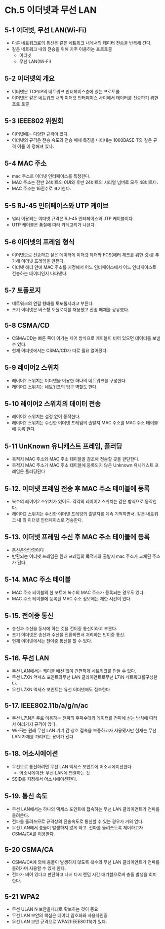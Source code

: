 # Ch.5 이더넷과 무선 LAN

## 5-1 이더넷, 무선 LAN(Wi-Fi)

- 다른 네트워크로의 통신은 같은 네트워크 내에서의 데이터 전송을 반복해 간다.
- 같은 네트워크 내의 전송을 위해 자주 이용하는 프로토콜
    - 이더넷
    - 무선 LAN(Wi-Fi)

## 5-2 이더넷의 개요

- 이더넷은 TCP/IP의 네트워크 인터페이스층에 있는 프로토콜
- 이더넷은 같은 네트워크 내의 이더넷 인터페이스 사이에서 데이터를 전송하기 위한 프로
토콜

## 5-3 IEEE802 위원회

- 이더넷에는 다양한 규격이 있다.
- 이더넷의 규격은 전송 속도와 전송 매체 특징을 나타내는 1000BASE-T와 같은 규격 이름
이 정해져 있다.

## 5-4 MAC 주소

- mac 주소로 이더넷 인터페이스를 특정한다.
- MAC 주소는 전반 24비트의 0UI와 후반 24비트의 시리얼 넘버로 모두 48비트다.
- MAC 주소는 16진수로 표기한다.

## 5-5 RJ-45 인터페이스와 UTP 케이브

- 널리 이용되는 이더넷 규격은 RJ-45 인터페이스와 JTP 케이블이다.
- UTP 케이블은 품질에 따라 카테고리가 나뉜다.

## 5-6 이더넷의 프레임 형식

- 이더넷으로 전송하고 싶은 데이터에 이더넷 헤더와 FCS(에러 체크를 위한 것)를 추가해 이더넷 프레임을 만든다.
- 이더넷 헤더 안에 MAC 주소를 지정해서 어느 인터페이스에서 어느 인터페이스로 전송하는 데이터인지 나타낸다.

## 5-7 토폴로지

- 네트워크의 연결 형태를 토포롤지라고 부른다.
- 초기 이더넷은 버스형 토폴로지를 채용했고 전송 매체를 공유했다.

## 5-8 CSMA/CD

- CSMA/CD는 빠른 쪽이 이기는 제어 방식으로 케이블이 비어 있으면 데이터를 보낼 수 있다.
- 현재 이더넷에서는 CSMA/CD가 따로 필요 없어졌다.

## 5-9 레이어2 스위치

- 레이어2 스위치는 이더넷을 이용한 하나의 네트워크를 구성한다.
- 레이어2 스위치는 네트워크의 입구 역할도 한다.

## 5-10 레이어2 스위치의 데이터 전송

- 레이어2 스위치는 설정 없이 동작한다.
- 레이어2 스위치는 수신한 이더넷 프레임의 출발지 MAC 주소를 MAC 주소 테이블에 등록
한다.

## 5-11 UnKnown 유니캐스트 프레임, 플러딩

- 목적지 MAC 주소와 MAC 주소 테이블을 참조해 전송할 곳을 판단한다.
- 목적지 MAC 주소가 MAC 주소 테이블에 등록되지 않은 Unknown 유니캐스트 프레임은
플러딩된다

## 5-12. 이더넷 프레임 전송 후 MAC 주소 테이블에 등록

- 복수의 레이어2 스위치가 있어도. 각각의 레이어2 스위치는 같은 방식으로 동작한다.
- 레이어2 스위치는 수신한 이더넷 프레임의 출발지를 계속 기억하면서. 같은 네트워크 내
의 이더넷 인터페이스로 전송한다.

## 5-13. 이더넷 프레임 수신 후 MAC 주소 테이블에 등록

- 통신은양방향이다
- 반환되는 이더넷 프레임은 원래 프레임의 목적지와 출발지 mac 주소가 교체된 주소가 된다.

## 5-14. MAC 주소 테이블

- MAC 주소 테이블의 한 포트에 복수의 MAC 주소가 등록되는 경우도 있다.
- MAC 주소 테이블에 등록된 MAC 주소 정보에는 제한 시간이 있다.

## 5-15. 전이중 통신

- 송신과 수신을 동시에 하는 것을 전이중 통신이라고 부른다.
- 초기 이더넷은 송신과 수신을 전환하면서 처리하는 반이중 통신.
- 현재 이더넷에서는 전이중 통신을 할 수 있다.

## 5-16. 무선 LAN

- 무선 LAN에서는 케이블 배선 없이 간편하게 네트워크를 만들 수 있다.
- 무선 L7XN 액세스 포인트와무선 LAN 클라이언트로무선 L7\N 네트워크를구성한다.
- 무선 L7XN 액세스 포인트는 유선 이더넷에도 접속한다

## 5-17. IEEE802.11b/a/g/n/ac

- 무선 L7\N은 주로 이용하는 전파의 주파수대와 데이터를 전파에 싣는 방식에 따라서 여러가지 규격이 있다.
- Wi-Fi는 원래 무선 LAN 기기 간 상호 접속을 보증하고자 사용됐지만 현재는 무선 LAN 
자체를 가리키는 용어가 됐다

## 5-18. 어소시에이션

- 무선으로 통신하려면 무선 LAN 액세스 포인트에 어소시에이션한다.
    - 어소시에이션: 무선 LAN에 연결하는 것
- SSID를 지정해서 어소시에이션한다.

## 5-19. 통신 속도

- 무선 LAN에서는 하나의 액세스 포인트에 접속하는 무선 LAN 클라이언트가 전파를 돌려쓴다.
- 전파를 돌려쓰므로 규격상의 전송속도로 통신할 수 있는 경우가 거의 없다.
- 무선 LAN에서 층돌이 발생하지 않게 하고. 전파를 돌려쓰도록 제어하고자 CSMA/CA를
이용한다.

## 5-20 CSMA/CA

- CSMA/CA에 의해 충돌이 발생하지 않도록 복수의 무선 LAN 클라이언트가 전파를 돌려가며 사용할 수 있게 한다.
- 전파가 비어 있다고 판단하고 나서 다시 랜덤 시간 대기함으로써 충돌 발생을 회피한다.

## 5-21 WPA2

- 무선 ULAN N 보안을제대로 확보하는 것이 중요
- 무선 LAN 보안의 핵심은 데이터 암호화와 사용자인증
- 무선 LAN 보안 규격으로 WPA2(IEEE80.11i)가 있다.
